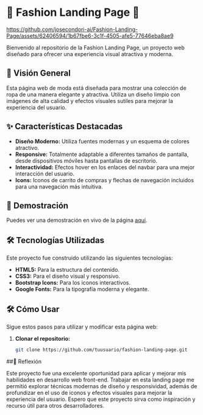 # 🌟 Fashion Landing Page 🌟



https://github.com/josecondori-ai/Fashion-Landing-Page/assets/62406594/1b67fbe6-3c1f-4505-afe5-77646eba8ae9


Bienvenido al repositorio de la Fashion Landing Page, un proyecto web diseñado para ofrecer una experiencia visual atractiva y moderna.

## 📖 Visión General

Esta página web de moda está diseñada para mostrar una colección de ropa de una manera elegante y atractiva. Utiliza un diseño limpio con imágenes de alta calidad y efectos visuales sutiles para mejorar la experiencia del usuario.

## ✨ Características Destacadas

- **Diseño Moderno:** Utiliza fuentes modernas y un esquema de colores atractivo.
- **Responsive:** Totalmente adaptable a diferentes tamaños de pantalla, desde dispositivos móviles hasta pantallas de escritorio.
- **Interactividad:** Efectos hover en los enlaces del navbar para una mejor interacción del usuario.
- **Icons:** Iconos de carrito de compras y flechas de navegación incluidos para una navegación más intuitiva.

## 🎥 Demostración

Puedes ver una demostración en vivo de la página [aquí](https://josecondori-ai.github.io/Fashion-Landing-Page/).



## 🛠️ Tecnologías Utilizadas

Este proyecto fue construido utilizando las siguientes tecnologías:

- **HTML5:** Para la estructura del contenido.
- **CSS3:** Para el diseño visual y responsivo.
- **Bootstrap Icons:** Para los iconos interactivos.
- **Google Fonts:** Para la tipografía moderna y elegante.

## 🛠️ Cómo Usar

Sigue estos pasos para utilizar y modificar esta página web:

1. **Clonar el repositorio:**
   ```bash
   git clone https://github.com/tuusuario/fashion-landing-page.git

##💭 Reflexión

Este proyecto fue una excelente oportunidad para aplicar y mejorar mis habilidades en desarrollo web front-end. Trabajar en esta landing page me permitió explorar técnicas modernas de diseño y responsividad, además de profundizar en el uso de iconos y efectos visuales para mejorar la experiencia del usuario. Espero que este proyecto sirva como inspiración y recurso útil para otros desarrolladores.
